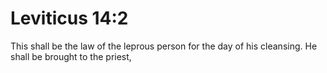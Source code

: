 # Leviticus 14:2

This shall be the law of the leprous person for the day of his cleansing. He shall be brought to the priest,
